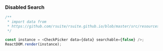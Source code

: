 ### Disabled Search

<!--start-code-->

```js
/**
 * import data from
 * https://github.com/rsuite/rsuite.github.io/blob/master/src/resources/data/users.js
 */

const instance = <CheckPicker data={data} searchable={false} />;
ReactDOM.render(instance);
```

<!--end-code-->
